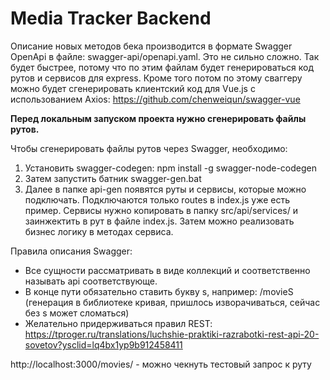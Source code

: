 # Media Tracker Backend

Описание новых методов бека производится в формате Swagger OpenApi в файле: swagger-api/openapi.yaml. Это не сильно сложно.
Так будет быстрее, потому что по этим файлам будет генерироваться код рутов и сервисов для express.
Кроме того потом по этому сваггеру можно будет сгенерировать клиентский код для Vue.js с использованием Axios:
https://github.com/chenweiqun/swagger-vue

**Перед локальным запуском проекта нужно сгенерировать файлы рутов.**

Чтобы сгенерировать файлы рутов через Swagger, необходимо: 
1. Установить swagger-codegen: npm install -g swagger-node-codegen
2. Затем запустить батник swagger-gen.bat
3. Далее в папке api-gen появятся руты и сервисы, которые можно подключать.
Подключаются только routes в index.js уже есть пример. Сервисы нужно копировать в папку src/api/services/ и заинжектить в рут в файле index.js.
Затем можно реализовать бизнес логику в методах сервиса.

Правила описания Swagger:
- Все сущности рассматривать в виде коллекций и соответственно называть api соответствующе.
- В конце пути обязательно ставить букву s, например: /movieS (генерация в библиотеке кривая, пришлось изворачиваться, сейчас без s может сломаться)
- Желательно придерживаться правил REST: https://tproger.ru/translations/luchshie-praktiki-razrabotki-rest-api-20-sovetov?ysclid=lq4bx1yp9b912458411


http://localhost:3000/movies/ - можно чекнуть тестовый запрос к руту
